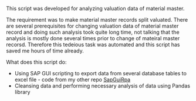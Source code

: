 This script was developed for analyzing valuation data of material master. 

The requirement was to make material master records split valuated. There are several prerequisites for changing valuation data of material master record
and doing such analysis took quite long time, not talking that the analysis is mostly done several times prior to change of mateiral master recorsd.
Therefore this tedeious task was automated and this script has saved me hours of time already.

What does this script do:
  - Using SAP GUI scripting to export data from several database tables to excel file - code from my other repo [SapGuiRpa](https://github.com/Qubhis/sapguirpa)
  - Cleansing data and performing necessary analysis of data using Pandas library
